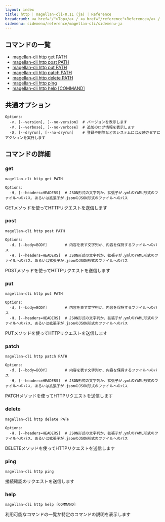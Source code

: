 ```yaml
---
layout: index
title: http | magellan-cli-0.11 (ja) | Reference
breadcrumb: <a href="/">Top</a> / <a href="/reference">Reference</a> / <a href="/reference/magellan-cli/ja">magellan-cli-0.11</a> / http <a href="/reference/en/messaging/http.html">en</a> ja
sidemenu: sidemenu/reference/magellan-cli/sidemenu-ja
---
```


## コマンドの一覧

- [magellan-cli http get PATH](#get)
- [magellan-cli http post PATH](#post)
- [magellan-cli http put PATH](#put)
- [magellan-cli http patch PATH](#patch)
- [magellan-cli http delete PATH](#delete)
- [magellan-cli http ping](#ping)
- [magellan-cli http help [COMMAND]](#help)

## 共通オプション

```text
Options:
  -v, [--version], [--no-version]  # バージョンを表示します
  -V, [--verbose], [--no-verbose]  # 追加のログ情報を表示します
  -D, [--dryrun], [--no-dryrun]    # 登録や削除などのシステムには反映させずにアクションを実行します

```


## コマンドの詳細
### <a name="get"></a>get

```text
magellan-cli http get PATH
```

```text
Options:
  -H, [--headers=HEADERS]  # JSON形式の文字列か、拡張子が.ymlのYAML形式のファイルへのパス、あるいは拡張子が.jsonのJSON形式のファイルへのパス

```

GETメソッドを使ってHTTPリクエストを送信します

### <a name="post"></a>post

```text
magellan-cli http post PATH
```

```text
Options:
  -d, [--body=BODY]        # 内容を表す文字列か、内容を保持するファイルへのパス
  -H, [--headers=HEADERS]  # JSON形式の文字列か、拡張子が.ymlのYAML形式のファイルへのパス、あるいは拡張子が.jsonのJSON形式のファイルへのパス

```

POSTメソッドを使ってHTTPリクエストを送信します

### <a name="put"></a>put

```text
magellan-cli http put PATH
```

```text
Options:
  -d, [--body=BODY]        # 内容を表す文字列か、内容を保持するファイルへのパス
  -H, [--headers=HEADERS]  # JSON形式の文字列か、拡張子が.ymlのYAML形式のファイルへのパス、あるいは拡張子が.jsonのJSON形式のファイルへのパス

```

PUTメソッドを使ってHTTPリクエストを送信します

### <a name="patch"></a>patch

```text
magellan-cli http patch PATH
```

```text
Options:
  -d, [--body=BODY]        # 内容を表す文字列か、内容を保持するファイルへのパス
  -H, [--headers=HEADERS]  # JSON形式の文字列か、拡張子が.ymlのYAML形式のファイルへのパス、あるいは拡張子が.jsonのJSON形式のファイルへのパス

```

PATCHメソッドを使ってHTTPリクエストを送信します

### <a name="delete"></a>delete

```text
magellan-cli http delete PATH
```

```text
Options:
  -H, [--headers=HEADERS]  # JSON形式の文字列か、拡張子が.ymlのYAML形式のファイルへのパス、あるいは拡張子が.jsonのJSON形式のファイルへのパス

```

DELETEメソッドを使ってHTTPリクエストを送信します

### <a name="ping"></a>ping

```text
magellan-cli http ping
```

接続確認のリクエストを送信します

### <a name="help"></a>help

```text
magellan-cli http help [COMMAND]
```

利用可能なコマンドの一覧か特定のコマンドの説明を表示します

